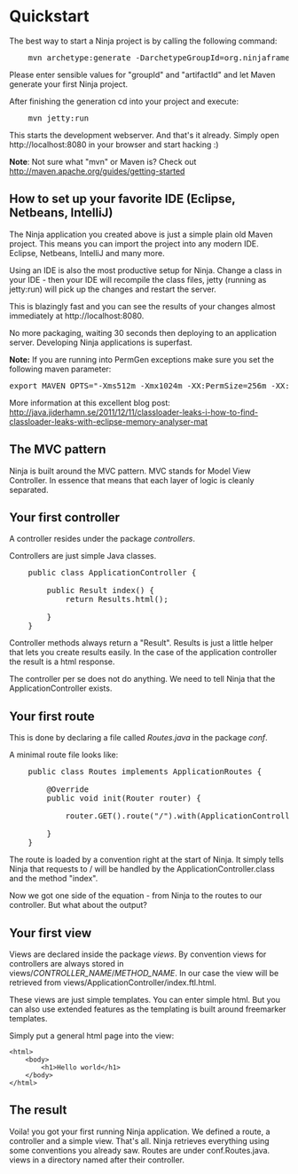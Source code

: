 Quickstart
==========

The best way to start a Ninja project is by calling the following command:

<pre class="prettyprint">
    mvn archetype:generate -DarchetypeGroupId=org.ninjaframework -DarchetypeArtifactId=ninja-servlet-jpa-blog-archetype
</pre>

Please enter sensible values for "groupId" and "artifactId" and let Maven generate your first Ninja project.


After finishing the generation cd into your project and execute:
<pre class="prettyprint">
    mvn jetty:run
</pre>

This starts the development webserver. And that's it already. Simply open http://localhost:8080 in your browser and start hacking :)

__Note__: Not sure what "mvn" or Maven is? Check out http://maven.apache.org/guides/getting-started

How to set up your favorite IDE (Eclipse, Netbeans, IntelliJ)
-------------------------------------------------------------

The Ninja application you created above is just a simple plain old Maven project. 
This means you can import the project into any modern IDE. Eclipse, Netbeans, IntelliJ and many more. 

Using an IDE is also the most productive setup for Ninja. 
Change a class in your IDE - then your IDE will recompile the class files, 
jetty (running as jetty:run) will pick up the changes and restart the server.

This is blazingly fast and you can see the results of your 
changes almost immediately at http://localhost:8080.

No more packaging, waiting 30 seconds then deploying to an application server. 
Developing Ninja applications is superfast.

__Note:__ If you are running into PermGen exceptions make sure you set the following maven parameter:

<pre>
export MAVEN_OPTS="-Xms512m -Xmx1024m -XX:PermSize=256m -XX:MaxPermSize=512m -XX:+UseConcMarkSweepGC -XX:+CMSClassUnloadingEnabled"
</pre>

More information at this excellent blog post: http://java.jiderhamn.se/2011/12/11/classloader-leaks-i-how-to-find-classloader-leaks-with-eclipse-memory-analyser-mat


The MVC pattern
---------------

Ninja is built around the MVC pattern. MVC stands for Model View Controller. In
essence that means that each layer of logic is cleanly separated.

Your first controller
---------------------

A controller resides under the package *controllers*.

Controllers are just simple Java classes. 

<pre class="prettyprint">
    public class ApplicationController {       
    
        public Result index() {
            return Results.html();
    
        }
    }
</pre>

Controller methods always return a "Result". Results is just a little helper that lets you create
results easily. In the case of the application controller the result is a html response.

The controller per se does not do anything. We need to tell Ninja that the ApplicationController exists.


Your first route
----------------

This is done by declaring a file called *Routes.java* in the package *conf*.

A minimal route file looks like:

<pre class="prettyprint">
    public class Routes implements ApplicationRoutes {
  
        @Override
        public void init(Router router) {
        
            router.GET().route("/").with(ApplicationController.class, "index");
        
        }
    }
</pre>
    
The route is loaded by a convention right at the start of Ninja. It simply tells Ninja that requests to /
will be handled by the ApplicationController.class and the method "index".

Now we got one side of the equation - from Ninja to the routes to our controller. But what about the output?


Your first view
---------------

Views are declared inside the package *views*. By convention views for controllers are always stored in
views/*CONTROLLER_NAME*/*METHOD_NAME*. In our case the view will be retrieved from views/ApplicationController/index.ftl.html.

These views are just simple templates. You can enter simple html. But you can also use extended features as the templating
is built around freemarker templates.

Simply put a general html page into the view:



    <html>
        <body>
            <h1>Hello world</h1>
        </body>
    </html>    


The result
----------
Voila! you got your first running Ninja application. We defined a route, a controller and a simple view. That's all. Ninja
retrieves everything using some conventions you already saw. Routes are under conf.Routes.java. views in a directory
named after their controller. 





